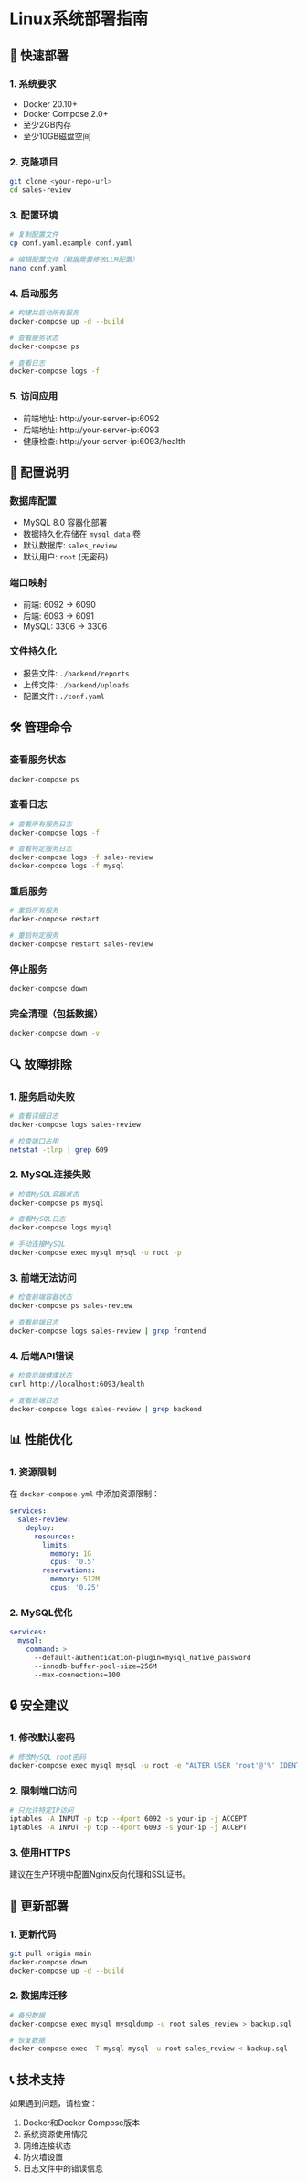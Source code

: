# Linux系统部署指南

## 🚀 快速部署

### 1. 系统要求
- Docker 20.10+
- Docker Compose 2.0+
- 至少2GB内存
- 至少10GB磁盘空间

### 2. 克隆项目
```bash
git clone <your-repo-url>
cd sales-review
```

### 3. 配置环境
```bash
# 复制配置文件
cp conf.yaml.example conf.yaml

# 编辑配置文件（根据需要修改LLM配置）
nano conf.yaml
```

### 4. 启动服务
```bash
# 构建并启动所有服务
docker-compose up -d --build

# 查看服务状态
docker-compose ps

# 查看日志
docker-compose logs -f
```

### 5. 访问应用
- 前端地址: http://your-server-ip:6092
- 后端地址: http://your-server-ip:6093
- 健康检查: http://your-server-ip:6093/health

## 🔧 配置说明

### 数据库配置
- MySQL 8.0 容器化部署
- 数据持久化存储在 `mysql_data` 卷
- 默认数据库: `sales_review`
- 默认用户: `root` (无密码)

### 端口映射
- 前端: 6092 -> 6090
- 后端: 6093 -> 6091
- MySQL: 3306 -> 3306

### 文件持久化
- 报告文件: `./backend/reports`
- 上传文件: `./backend/uploads`
- 配置文件: `./conf.yaml`

## 🛠️ 管理命令

### 查看服务状态
```bash
docker-compose ps
```

### 查看日志
```bash
# 查看所有服务日志
docker-compose logs -f

# 查看特定服务日志
docker-compose logs -f sales-review
docker-compose logs -f mysql
```

### 重启服务
```bash
# 重启所有服务
docker-compose restart

# 重启特定服务
docker-compose restart sales-review
```

### 停止服务
```bash
docker-compose down
```

### 完全清理（包括数据）
```bash
docker-compose down -v
```

## 🔍 故障排除

### 1. 服务启动失败
```bash
# 查看详细日志
docker-compose logs sales-review

# 检查端口占用
netstat -tlnp | grep 609
```

### 2. MySQL连接失败
```bash
# 检查MySQL容器状态
docker-compose ps mysql

# 查看MySQL日志
docker-compose logs mysql

# 手动连接MySQL
docker-compose exec mysql mysql -u root -p
```

### 3. 前端无法访问
```bash
# 检查前端容器状态
docker-compose ps sales-review

# 查看前端日志
docker-compose logs sales-review | grep frontend
```

### 4. 后端API错误
```bash
# 检查后端健康状态
curl http://localhost:6093/health

# 查看后端日志
docker-compose logs sales-review | grep backend
```

## 📊 性能优化

### 1. 资源限制
在 `docker-compose.yml` 中添加资源限制：
```yaml
services:
  sales-review:
    deploy:
      resources:
        limits:
          memory: 1G
          cpus: '0.5'
        reservations:
          memory: 512M
          cpus: '0.25'
```

### 2. MySQL优化
```yaml
services:
  mysql:
    command: >
      --default-authentication-plugin=mysql_native_password
      --innodb-buffer-pool-size=256M
      --max-connections=100
```

## 🔒 安全建议

### 1. 修改默认密码
```bash
# 修改MySQL root密码
docker-compose exec mysql mysql -u root -e "ALTER USER 'root'@'%' IDENTIFIED BY 'your-secure-password';"
```

### 2. 限制端口访问
```bash
# 只允许特定IP访问
iptables -A INPUT -p tcp --dport 6092 -s your-ip -j ACCEPT
iptables -A INPUT -p tcp --dport 6093 -s your-ip -j ACCEPT
```

### 3. 使用HTTPS
建议在生产环境中配置Nginx反向代理和SSL证书。

## 📝 更新部署

### 1. 更新代码
```bash
git pull origin main
docker-compose down
docker-compose up -d --build
```

### 2. 数据库迁移
```bash
# 备份数据
docker-compose exec mysql mysqldump -u root sales_review > backup.sql

# 恢复数据
docker-compose exec -T mysql mysql -u root sales_review < backup.sql
```

## 📞 技术支持

如果遇到问题，请检查：
1. Docker和Docker Compose版本
2. 系统资源使用情况
3. 网络连接状态
4. 防火墙设置
5. 日志文件中的错误信息 